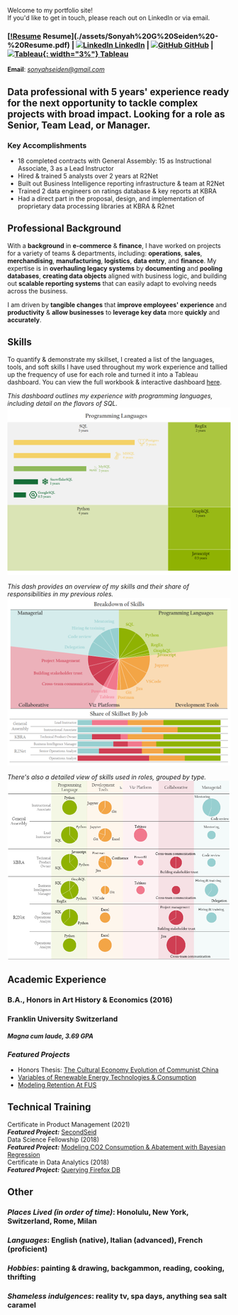 Welcome to my portfolio site!    
If you'd like to get in touch, please reach out on LinkedIn or via email.   
   
### [[!Resume](https://icons8.com/icon/44091/resume) Resume](./assets/Sonyah%20G%20Seiden%20-%20Resume.pdf) | [![LinkedIn](https://i.stack.imgur.com/gVE0j.png) LinkedIn](https://www.linkedin.com/in/sonyahseiden/) | [![GitHub](https://i.stack.imgur.com/tskMh.png) GitHub](https://github.com/sonyah-hawaii) | [![Tableau](https://logowik.com/content/uploads/images/tableau-software.jpg){: width="3%"} Tableau](https://public.tableau.com/app/profile/sonyah/vizzes)   
**Email**: *sonyahseiden@gmail.com*   

## Data professional with 5 years' experience ready for the next opportunity to tackle complex projects with broad impact. Looking for a role as Senior, Team Lead, or Manager.

### **Key Accomplishments**
- 18 completed contracts with General Assembly: 15 as Instructional Associate, 3 as a Lead Instructor
- Hired & trained 5 analysts over 2 years at R2Net
- Built out Business Intelligence reporting infrastructure & team at R2Net
- Trained 2 data engineers on ratings database & key reports at KBRA
- Had a direct part in the proposal, design, and implementation of proprietary data processing libraries at KBRA & R2net

## **Professional Background**  
With a **background** in **e-commerce** & **finance**, I have worked on projects for a variety of teams & departments, including: **operations**, **sales**, **merchandising**, **manufacturing**, **logistics**, **data entry**, and **finance**. My expertise is in **overhauling legacy systems** by **documenting** and **pooling** **databases**, **creating data objects** aligned with business logic, and building out **scalable reporting systems** that can easily adapt to evolving needs across the business.   
   
I am driven by **tangible changes** that **improve employees' experience** and **productivity** & **allow businesses** to **leverage key data** more **quickly** and **accurately**.  
    
## **Skills**
To quantify & demonstrate my skillset, I created a list of the languages, tools, and soft skills I have used throughout my work experience and tallied up the frequency of use for each role and turned it into a Tableau dashboard. You can view the full workbook & interactive dashboard [here](https://public.tableau.com/views/SkillsDashboard_17017951188280/Dashboard1?:language=en-US&publish=yes&:display_count=n&:origin=viz_share_link).   
   
*This dashboard outlines my experience with programming languages, including detail on the flavors of SQL.*   
![Languages](/assets/programming_experience.png)
      
*This dash provides an overview of my skills and their share of responsibilities in my previous roles.*   
![Skills](/assets/skills_dash.png)   
     
*There's also a detailed view of skills used in roles, grouped by type.*
![Skills-by-job](/assets/skills_by_job.png)

## **Academic Experience**
### B.A., Honors in Art History & Economics (2016)
### Franklin University Switzerland
#### *Magna cum laude, 3.69 GPA*
### **_Featured Projects_**
- Honors Thesis: [The Cultural Economy Evolution of Communist China](https://www.dropbox.com/s/gsgqfrrfpdt7qh1/Senior%20Project.pdf?dl=0)
- [Variables of Renewable Energy Technologies & Consumption](https://drive.google.com/file/d/0Bzl5OOP0E_4ld2dhYmhoTzVnYUE/view?resourcekey=0-owW0jMXz2Rw2ryLsqcmWJg)
- [Modeling Retention At FUS](https://www.slideshare.net/SonyahSeiden/retention-at-fus-63031477)

## **Technical Training**
Certificate in Product Management (2021)   
**_Featured Project:_** [SecondSeid](https://docs.google.com/presentation/d/1QKnIY2CV-IryE60fJK4vqi5bh5KWzC5ZHBQ_wkm0OpU/edit?usp=sharing)   
Data Science Fellowship (2018)   
**_Featured Project:_** [Modeling CO2 Consumption & Abatement with Bayesian Regression](https://github.com/sonyah-hawaii/Capstone)   
Certificate in Data Analytics (2018)   
**_Featured Project:_** [Querying Firefox DB](https://github.com/sonyah-hawaii/SQL_Queries)   

## **Other**
### *Places Lived (in order of time)*: Honolulu, New York, Switzerland, Rome, Milan
### *Languages*: English (native), Italian (advanced), French (proficient)
### *Hobbies*: painting & drawing, backgammon, reading, cooking, thrifting
### *Shameless indulgences*: reality tv, spa days, anything sea salt caramel